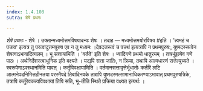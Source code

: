 ```yaml
---
index: 1.4.108
sutra: शेषे प्रथमः

---
```

_शेषे प्रथमः_ - शेषे । उक्तान्मध्यमोत्तमविषयादन्यः शेषः । तदाह — मध्यमोत्तमयोरविषय #इति । 'त्वमहं च पचाव' इत्यत्र तु परत्वादुत्तमपुरुष एव न तु मध्यमः ।देवदत्तस्त्वं च पचथ॑ इत्यत्रापि न प्रथमपुरुषः, युष्मदस्सत्वेन शेषत्वाऽभावादित्यलम् । भू सत्तायामिति । 'वर्तते' इति शेषः । भ्वादिगणे प्रथमो धातुरयम् । तत्रभू॑इत्येव गणे पाठः । अर्थनिर्देशस्त्वाधुनिक इति वक्ष्यते । यद्यपि सत्ता जातिः, न क्रिया, तथापि आत्मधारणं सत्तेत्युच्यते । स्वरूपेणाऽवस्थानमिति यावत् । कर्तृविवक्षायामिति । वर्तमानसत्तावृत्तेर्भूधातोः कर्तरि लटि आत्मनेपदनिमित्तहीनतया परस्मैपदे तिबादिनवके तत्रापि युष्मदस्मत्सामानाधिकरण्याऽभावात् प्रथमपुरुषत्रिके, तत्रापि कर्तुरेवकत्वविवक्षायां तिपि सति, भू-तीति स्थिते प्रक्रिया वक्ष्यत इत्यर्थः ।